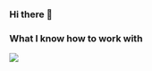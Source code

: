 ### Hi there 👋
### What I know how to work with
<img src="https://img.shields.io/badge/html-grey?style=for-the-badge&logo=html5&logoColor=#FF4500"/>
